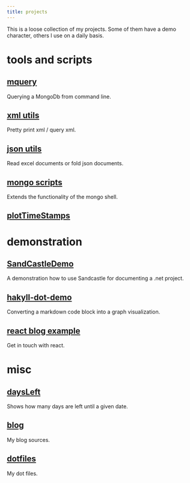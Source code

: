 ```yaml
---
title: projects
---
```


This is a loose collection of my projects.
Some of them have a demo character, others I use on a daily basis.

# tools and scripts

## [mquery](https://github.com/enter-haken/mquery)

Querying a MongoDb from command line.

## [xml utils](https://github.com/enter-haken/xmlutils)

Pretty print xml / query xml.

## [json utils](https://github.com/enter-haken/jsonutils)

Read excel documents or fold json documents.

## [mongo scripts](https://github.com/enter-haken/mongoscripts)

Extends the functionality of the mongo shell.

## [plotTimeStamps](https://github.com/enter-haken/plotTimeStamps)

# demonstration

## [SandCastleDemo](https://github.com/enter-haken/SandcastleDemo)

A demonstration how to use Sandcastle for documenting a .net project.

## [hakyll-dot-demo](https://github.com/enter-haken/hakyll-dot-demo)

Converting a markdown code block into a graph visualization.

## [react blog example](https://github.com/enter-haken/reactBlogExample)

Get in touch with react. 

# misc 

## [daysLeft](https://github.com/enter-haken/daysLeft)

Shows how many days are left until a given date.

## [blog](https://github.com/enter-haken/blog)

My blog sources.

## [dotfiles](https://github.com/enter-haken/dotfiles)

My dot files.
